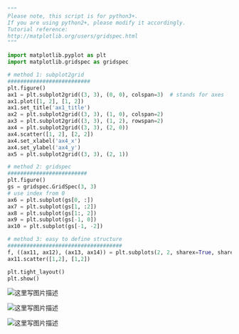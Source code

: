 ```python
"""
Please note, this script is for python3+.
If you are using python2+, please modify it accordingly.
Tutorial reference:
http://matplotlib.org/users/gridspec.html
"""

import matplotlib.pyplot as plt
import matplotlib.gridspec as gridspec

# method 1: subplot2grid
##########################
plt.figure()
ax1 = plt.subplot2grid((3, 3), (0, 0), colspan=3)  # stands for axes
ax1.plot([1, 2], [1, 2])
ax1.set_title('ax1_title')
ax2 = plt.subplot2grid((3, 3), (1, 0), colspan=2)
ax3 = plt.subplot2grid((3, 3), (1, 2), rowspan=2)
ax4 = plt.subplot2grid((3, 3), (2, 0))
ax4.scatter([1, 2], [2, 2])
ax4.set_xlabel('ax4_x')
ax4.set_ylabel('ax4_y')
ax5 = plt.subplot2grid((3, 3), (2, 1))

# method 2: gridspec
#########################
plt.figure()
gs = gridspec.GridSpec(3, 3)
# use index from 0
ax6 = plt.subplot(gs[0, :])
ax7 = plt.subplot(gs[1, :2])
ax8 = plt.subplot(gs[1:, 2])
ax9 = plt.subplot(gs[-1, 0])
ax10 = plt.subplot(gs[-1, -2])

# method 3: easy to define structure
####################################
f, ((ax11, ax12), (ax13, ax14)) = plt.subplots(2, 2, sharex=True, sharey=True)
ax11.scatter([1,2], [1,2])

plt.tight_layout()
plt.show()
```
![这里写图片描述](https://morvanzhou.github.io/static/results/plt/4_2_1.png)


![这里写图片描述](https://morvanzhou.github.io/static/results/plt/4_2_2.png)


![这里写图片描述](https://morvanzhou.github.io/static/results/plt/4_2_3.png)
